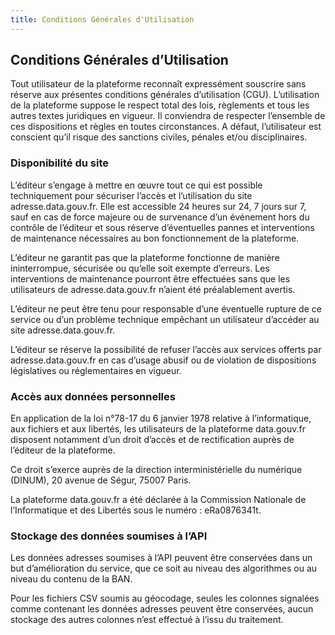 ```yaml
---
title: Conditions Générales d'Utilisation
---
```


## Conditions Générales d’Utilisation

Tout utilisateur de la plateforme reconnaît expressément souscrire sans réserve aux présentes conditions générales d’utilisation (CGU). L’utilisation de la plateforme suppose le respect total des lois, règlements et tous les autres textes juridiques en vigueur. Il conviendra de respecter l’ensemble de ces dispositions et règles en toutes circonstances. A défaut, l’utilisateur est conscient qu’il risque des sanctions civiles, pénales et/ou disciplinaires.

### Disponibilité du site

L’éditeur s’engage à mettre en œuvre tout ce qui est possible techniquement pour sécuriser l’accès et l’utilisation du site adresse.data.gouv.fr. Elle est accessible 24 heures sur 24, 7 jours sur 7, sauf en cas de force majeure ou de survenance d’un événement hors du contrôle de l’éditeur et sous réserve d’éventuelles pannes et interventions de maintenance nécessaires au bon fonctionnement de la plateforme.


L’éditeur ne garantit pas que la plateforme fonctionne de manière ininterrompue, sécurisée ou qu’elle soit exempte d’erreurs. Les interventions de maintenance pourront être effectuées sans que les utilisateurs de adresse.data.gouv.fr n’aient été préalablement avertis.


L’éditeur ne peut être tenu pour responsable d’une éventuelle rupture de ce service ou d’un problème technique empêchant un utilisateur d’accéder au site adresse.data.gouv.fr.

L’éditeur se réserve la possibilité de refuser l’accès aux services offerts par adresse.data.gouv.fr en cas d’usage abusif ou de violation de dispositions législatives ou réglementaires en vigueur.

### Accès aux données personnelles

En application de la loi n°78-17 du 6 janvier 1978 relative à l’informatique, aux fichiers et aux libertés, les utilisateurs de la plateforme data.gouv.fr disposent notamment d’un droit d’accès et de rectification auprès de l’éditeur de la plateforme.

Ce droit s’exerce auprès de la direction interministérielle du numérique (DINUM), 20 avenue de Ségur, 75007 Paris.

La plateforme data.gouv.fr a été déclarée à la Commission Nationale de l’Informatique et des Libertés sous le numéro : eRa0876341t.

### Stockage des données soumises à l’API

Les données adresses soumises à l’API peuvent être conservées dans un but d’amélioration du service, que ce soit au niveau des algorithmes ou au niveau du contenu de la BAN.

Pour les fichiers CSV soumis au géocodage, seules les colonnes signalées comme contenant les données adresses peuvent être conservées, aucun stockage des autres colonnes n’est effectué à l’issu du traitement.
